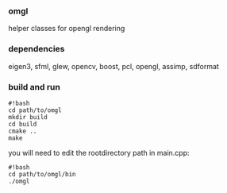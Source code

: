 ### omgl ###
helper classes for opengl rendering

### dependencies ###
eigen3, sfml, glew, opencv, boost, pcl, opengl, assimp, sdformat


### build and run ###
```
#!bash
cd path/to/omgl
mkdir build
cd build
cmake ..
make 
```
you will need to edit the rootdirectory path in main.cpp:
```
#!bash
cd path/to/omgl/bin
./omgl
```
